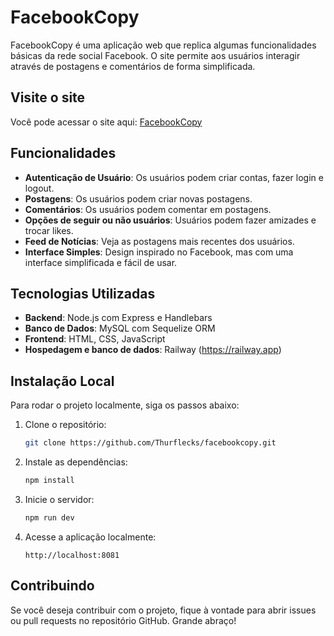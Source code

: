 # FacebookCopy

FacebookCopy é uma aplicação web que replica algumas funcionalidades básicas da rede social Facebook. O site permite aos usuários interagir através de postagens e comentários de forma simplificada.

## Visite o site

Você pode acessar o site aqui: [FacebookCopy](https://facebookcopy-h6nj.onrender.com) 

## Funcionalidades

- **Autenticação de Usuário**: Os usuários podem criar contas, fazer login e logout.
- **Postagens**: Os usuários podem criar novas postagens.
- **Comentários**: Os usuários podem comentar em postagens.
- **Opções de seguir ou não usuários**: Usuários podem fazer amizades e trocar likes.
- **Feed de Notícias**: Veja as postagens mais recentes dos usuários.
- **Interface Simples**: Design inspirado no Facebook, mas com uma interface simplificada e fácil de usar.

## Tecnologias Utilizadas

- **Backend**: Node.js com Express e Handlebars
- **Banco de Dados**: MySQL com Sequelize ORM
- **Frontend**: HTML, CSS, JavaScript
- **Hospedagem e banco de dados**: Railway (https://railway.app)


## Instalação Local

Para rodar o projeto localmente, siga os passos abaixo:

1. Clone o repositório:

    ```bash
    git clone https://github.com/Thurflecks/facebookcopy.git
    ```

2. Instale as dependências:

    ```bash
    npm install
    ```


3. Inicie o servidor:

    ```bash
    npm run dev
    ```

4. Acesse a aplicação localmente:

    ```
    http://localhost:8081
    ```

## Contribuindo

Se você deseja contribuir com o projeto, fique à vontade para abrir issues ou pull requests no repositório GitHub. Grande abraço!

